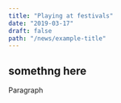 ```yaml
---
title: "Playing at festivals"
date: "2019-03-17"
draft: false
path: "/news/example-title"
---
```


## somethng here

Paragraph
